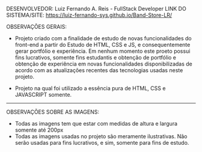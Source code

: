 DESENVOLVEDOR: Luiz Fernando A. Reis - FullStack Developer
LINK DO SISTEMA/SITE: https://luiz-fernando-sys.github.io/Band-Store-LR/



OBSERVAÇÕES GERAIS:

- Projeto criado com a finalidade de estudo de novas funcionalidades do front-end a partir do Estudo de HTML, CSS e JS, e consequentemente gerar portfólio e experiência. Em nenhum momento este proeto possui fins lucrativos, somente fins estudantis e obtenção de portfólio e obtenção de experiência em novas funcionalidades disponibilizadas de acordo com as atualizações recentes das tecnologias usadas neste projeto.

- Projeto na qual foi utilizado a essência pura de HTML, CSS e JAVASCRIPT somente.


----------------------------------------------------------------------------------------------------------

OBSERVAÇÕES SOBRE AS IMAGENS:

- Todas as imagens tem que estar com medidas de altura e largura somente até 200px
- Todas as imagens usadas no projeto são meramente ilustrativas. Não serão usadas para fins lucrativos, e sim, somente para fins de estudo.
